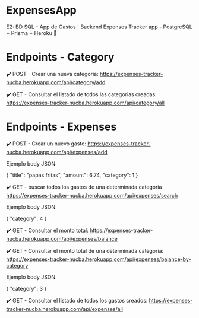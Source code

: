 # ExpensesApp
E2: BD SQL - App de Gastos | Backend
Expenses Tracker app - PostgreSQL + Prisma + Heroku :rocket:


# Endpoints - Category

:heavy_check_mark: POST - Crear una nueva categoria:
https://expenses-tracker-nucba.herokuapp.com/api/category/add 

:heavy_check_mark: GET - Consultar el listado de todos las categorias creadas:
https://expenses-tracker-nucba.herokuapp.com/api/category/all 


# Endpoints - Expenses

:heavy_check_mark: POST - Crear un nuevo gasto:
https://expenses-tracker-nucba.herokuapp.com/api/expenses/add

Ejemplo body JSON:

{   "title": "papas fritas",
    "amount": 6.74,
    "category": 1
}


:heavy_check_mark: GET - buscar todos los gastos de una determinada categoria
https://expenses-tracker-nucba.herokuapp.com/api/expenses/search

Ejemplo body JSON:

{
    "category": 4
}
 
:heavy_check_mark: GET - Consultar el monto total:
https://expenses-tracker-nucba.herokuapp.com/api/expenses/balance

 
:heavy_check_mark: GET - Consultar el monto total de una determinada categoria:
https://expenses-tracker-nucba.herokuapp.com/api/expenses/balance-by-category

Ejemplo body JSON:

{
    "category": 3
}


:heavy_check_mark: GET - Consultar el listado de todos los gastos creados:
https://expenses-tracker-nucba.herokuapp.com/api/expenses/all


